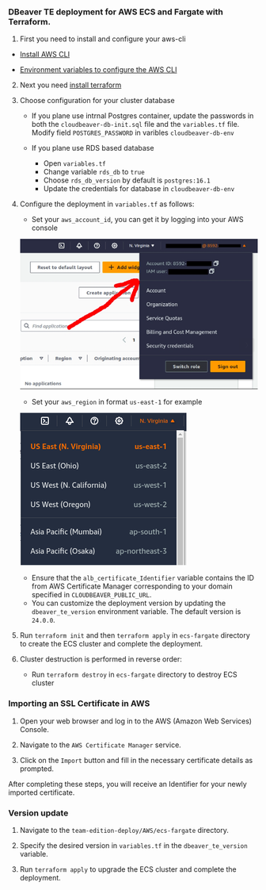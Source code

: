 ### DBeaver TE deployment for AWS ECS and Fargate with Terraform.

1. First you need to install and configure your aws-cli

 - [Install AWS CLI](https://docs.aws.amazon.com/cli/v1/userguide/cli-chap-install.html)

 - [Environment variables to configure the AWS CLI](https://docs.aws.amazon.com/cli/latest/userguide/cli-configure-envvars.html)

2. Next you need [install terraform](https://developer.hashicorp.com/terraform/install) 

3. Choose configuration for your cluster database
   - If you plane use intrnal Postgres container, update the passwords in both the `cloudbeaver-db-init.sql` file and the `variables.tf` file. Modify field `POSTGRES_PASSWORD` in varibles `cloudbeaver-db-env`
   
   - If you plane use RDS based database
      - Open `variables.tf` 
      - Change variable `rds_db` to `true`
      - Choose `rds_db_version` by default is `postgres:16.1`
      - Update the credentials for database in `cloudbeaver-db-env`


4. Configure the deployment in `variables.tf` as follows:  
   - Set your `aws_account_id`, you can get it by logging into your AWS console  

   ![alt text](images/image.png)

   - Set your `aws_region` in format `us-east-1` for example  

   ![alt text](images/image-1.png)
   
   - Ensure that the `alb_certificate_Identifier` variable contains the ID from AWS Certificate Manager corresponding to your domain specified in `CLOUDBEAVER_PUBLIC_URL`.
   - You can customize the deployment version by updating the `dbeaver_te_version` environment variable. The default version is `24.0.0`.

5. Run `terraform init` and then `terraform apply` in `ecs-fargate` directory to create the ECS cluster and complete the deployment.

6. Cluster destruction is performed in reverse order:
    - Run `terraform destroy` in `ecs-fargate` directory to destroy ECS cluster

### Importing an SSL Certificate in AWS

   1. Open your web browser and log in to the AWS (Amazon Web Services) Console.  

   2. Navigate to the `AWS Certificate Manager` service.  

   3. Click on the `Import` button and fill in the necessary certificate details as prompted.  

   After completing these steps, you will receive an Identifier for your newly imported certificate.


### Version update

1. Navigate to the `team-edition-deploy/AWS/ecs-fargate` directory.

2. Specify the desired version in  `variables.tf` in the `dbeaver_te_version` variable.

3. Run `terraform apply` to upgrade the ECS cluster and complete the deployment.
